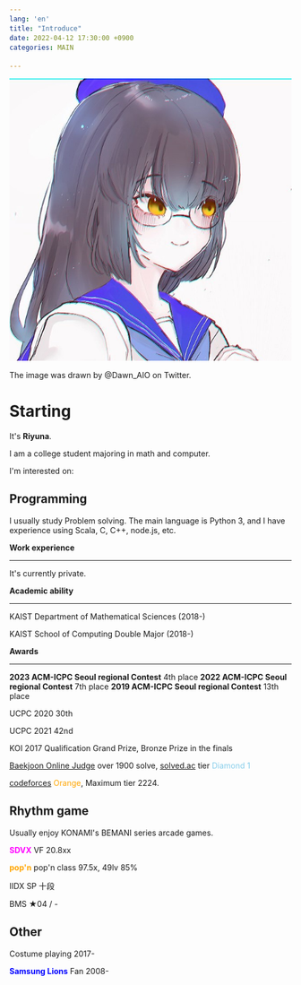 ```yaml
---
lang: 'en'
title: "Introduce"
date: 2022-04-12 17:30:00 +0900
categories: MAIN

---
```


![owner](/owner.jpg)

The image was drawn by @Dawn_AIO on Twitter. 

# Starting

It's **Riyuna**.

I am a college student majoring in math and computer.

I'm interested on:



## Programming

I usually study Problem solving. The main language is Python 3, and I have experience using Scala, C, C++, node.js, etc.

**Work experience**

--------

It's currently private.

**Academic ability**

-------

KAIST Department of Mathematical Sciences (2018-)

KAIST School of Computing Double Major (2018-)

**Awards**

------
**2023 ACM-ICPC Seoul regional Contest** 4th place
**2022 ACM-ICPC Seoul regional Contest** 7th place
**2019 ACM-ICPC Seoul regional Contest** 13th place

UCPC 2020 30th

UCPC 2021 42nd

KOI 2017 Qualification Grand Prize, Bronze Prize in the finals

[Baekjoon Online Judge](https://www.acmicpc.net/user/runnie0427) over 1900 solve, [solved.ac](https://solved.ac/profile/runnie0427) tier <span style="color:skyblue">Diamond 1</span>

[codeforces](https://codeforces.com/profile/Eunha) <span style="color:orange">Orange</span>, Maximum tier 2224.



## Rhythm game

Usually enjoy KONAMI's BEMANI series arcade games. 

**<span style="color:magenta">SDVX</span>** VF 20.8xx

**<span style="color:orange">pop'n</span>** pop'n class 97.5x, 49lv 85%

IIDX SP 十段

BMS ★04 / -



## Other

Costume playing 2017-

**<span style="color:blue">Samsung Lions</span>** Fan 2008-

